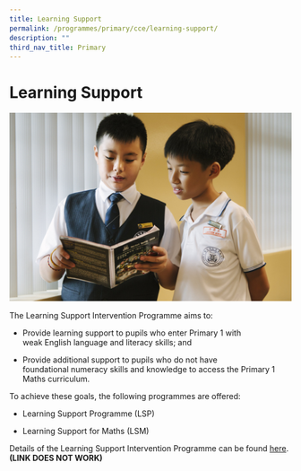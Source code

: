 ```yaml
---
title: Learning Support
permalink: /programmes/primary/cce/learning-support/
description: ""
third_nav_title: Primary
---
```

# Learning Support

![](/images/CCE/Primary/Student%20management.jpg)

The Learning Support Intervention Programme aims to:  

*   Provide learning support to pupils who enter Primary 1 with weak English language and literacy skills; and  
    
*   Provide additional support to pupils who do not have foundational numeracy skills and knowledge to access the Primary 1 Maths curriculum.  
      
    

To achieve these goals, the following programmes are offered:

*   Learning Support Programme (LSP)  
    
*   Learning Support for Maths (LSM)

  

Details of the Learning Support Intervention Programme can be found [here](https://www.moe.gov.sg/education/programmes/learning-support). <b>(LINK DOES NOT WORK)</b>